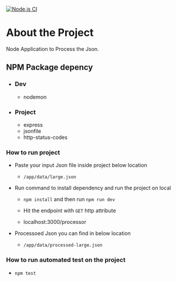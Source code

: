 [![Node.js CI](https://github.com/vinay01joshi/code-20200913-vinayjoshi/actions/workflows/node.js.yml/badge.svg)](https://github.com/vinay01joshi/code-20200913-vinayjoshi/actions/workflows/node.js.yml)

# About the Project

Node Application to Process the Json.

## NPM Package depency

- ### Dev
  - nodemon
- ### Project
  - express
  - jsonfile
  - http-status-codes

### How to run project

- Paste your input Json file inside project below location

  - `/app/data/large.json`

- Run command to install dependency and run the project on local

  - `npm install` and then run `npm run dev`

  - Hit the endpoint with `GET` http attribute
  - localhost:3000/processor

- Processoed Json you can find in below location

  - `/app/data/processed-large.json`

### How to run automated test on the project

- `npm test`
